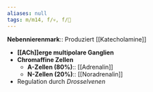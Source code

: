 ```yaml
---
aliases: null
tags: m/m14, f/💀, f/🍺
---
```

**Nebennierenmark**:: Produziert [[Katecholamine]]
- **[[ACh]]erge multipolare Ganglien**
- **Chromaffine Zellen**
	- **A-Zellen (80%)**:: [[Adrenalin]]
	- **N-Zellen (20%)**:: [[Noradrenalin]]
- Regulation durch *Drosselvenen*